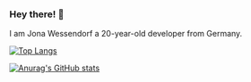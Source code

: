 ### Hey there! 👋

I am Jona Wessendorf a 20-year-old developer from Germany.

[![Top Langs](https://github-readme-stats.vercel.app/api/top-langs/?username=jonawe&title_color=3081EC&icon_color=3081EC&text_color=DDD&bg_color=0C1017)
](https://github.com/anuraghazra/github-readme-stats)

[![Anurag's GitHub stats](https://github-readme-stats.vercel.app/api/?username=jonawe&show_icons=true&title_color=3081EC&icon_color=3081EC&text_color=DDD&bg_color=0C1017)
](https://github.com/anuraghazra/github-readme-stats)
